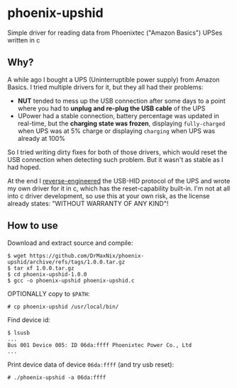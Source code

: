 # phoenix-upshid
Simple driver for reading data from Phoenixtec ("Amazon Basics") UPSes written in c

## Why?
A while ago I bought a UPS (Uninterruptible power supply) from Amazon Basics.
I tried multiple drivers for it, but they all had their problems:
- **NUT** tended to mess up the USB connection after some days to a point where you had to **unplug and re-plug the USB cable** of the UPS
- UPower had a stable connection, battery percentage was updated in real-time, but the **charging state was frozen**, displaying `fully-charged` when UPS was at 5% charge or displaying `charging` when UPS was already at 100%

So I tried writing dirty fixes for both of those drivers, which would reset the USB connection when detecting such problem. But it wasn't as stable as I had hoped.

At the end I [reverse-engineered](https://github.com/DrMaxNix/phoenix-upshid/blob/main/nut-reverseengineering.md) the USB-HID protocol of the UPS and wrote my own driver for it in c, which has the reset-capability built-in. I'm not at all into c driver development, so use this at your own risk, as the license already states: "WITHOUT WARRANTY OF ANY KIND"!



## How to use
Download and extract source and compile:
```console
$ wget https://github.com/DrMaxNix/phoenix-upshid/archive/refs/tags/1.0.0.tar.gz
$ tar xf 1.0.0.tar.gz
$ cd phoenix-upshid-1.0.0
$ gcc -o phoenix-upshid phoenix-upshid.c
```

OPTIONALLY copy to `$PATH`:
```console
# cp phoenix-upshid /usr/local/bin/
```

Find device id:
```console
$ lsusb
...
Bus 001 Device 005: ID 06da:ffff Phoenixtec Power Co., Ltd 
...
```

Print device data of device `06da:ffff` (and try usb reset):
```console
# ./phoenix-upshid -a 06da:ffff
```
